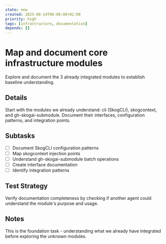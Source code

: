 ```yaml
---
state: new
created: 2025-08-24T06:00:00+02:00
priority: high
tags: [infrastructure, documentation]
depends: []
---
```


# Map and document core infrastructure modules

Explore and document the 3 already integrated modules to establish baseline understanding.

## Details

Start with the modules we already understand: cli (SkogCLI), skogcontext, and gh-skogai-submodule. Document their interfaces, configuration patterns, and integration points.

## Subtasks

- [ ] Document SkogCLI configuration patterns
- [ ] Map skogcontext injection points
- [ ] Understand gh-skogai-submodule batch operations
- [ ] Create interface documentation
- [ ] Identify integration patterns

## Test Strategy

Verify documentation completeness by checking if another agent could understand the module's purpose and usage.

## Notes

This is the foundation task - understanding what we already have integrated before exploring the unknown modules.